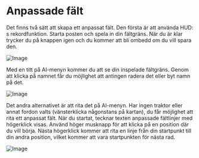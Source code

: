 # Anpassade fält


Det finns två sätt att skapa ett anpassat fält.
Den första är att använda HUD: s rekordfunktion.
Starta posten och spela in din fältgräns.
När du är klar trycker du på knappen igen och du kommer att bli ombedd om du vill spara den.

![Image](/home/runner/work/CourseplayHelp/CourseplayHelp/translation_data/recordcustomhelp_0_0_765_510.png)


Med en titt på AI-menyn kommer du att se din inspelade fältgräns.
Genom att klicka på namnet får du möjlighet att antingen radera det eller byt namn på det.

![Image](/home/runner/work/CourseplayHelp/CourseplayHelp/translation_data/donecustomhelp_0_0_765_510.png)


Det andra alternativet är att rita det på AI-menyn.
Har ingen traktor eller annat fordon valts (vänsterklicka någonstans på kartan), du får möjlighet att rita ett anpassat fält.
När du startat, tecknar texten anpassade fältlinjer med högerklick visas.
Använd höger musknapp för att klicka på en position där du vill börja.
Nästa högerklick kommer att rita en linje från din startpunkt till din andra position, vilket kommer att vara startpunkten för nästa rad.


![Image](/home/runner/work/CourseplayHelp/CourseplayHelp/translation_data/drawcustomhelp_0_0_765_510.png)

